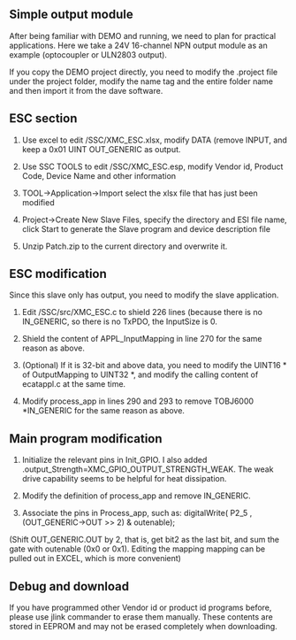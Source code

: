 ## Simple output module
After being familiar with DEMO and running, we need to plan for practical applications. Here we take a 24V 16-channel NPN output module as an example (optocoupler or ULN2803 output).

If you copy the DEMO project directly, you need to modify the .project file under the project folder, modify the name tag and the entire folder name and then import it from the dave software.

## ESC section
1. Use excel to edit /SSC/XMC_ESC.xlsx, modify DATA (remove INPUT, and keep a 0x01 UINT OUT_GENERIC as output.

2. Use SSC TOOLS to edit /SSC/XMC_ESC.esp, modify Vendor id, Product Code, Device Name and other information

3. TOOL->Application->Import select the xlsx file that has just been modified

4. Project->Create New Slave Files, specify the directory and ESI file name, click Start to generate the Slave program and device description file

5. Unzip Patch.zip to the current directory and overwrite it.

## ESC modification
Since this slave only has output, you need to modify the slave application.

1. Edit /SSC/src/XMC_ESC.c to shield 226 lines (because there is no IN_GENERIC, so there is no TxPDO, the InputSize is 0.

2. Shield the content of APPL_InputMapping in line 270 for the same reason as above.

3. (Optional) If it is 32-bit and above data, you need to modify the UINT16 * of OutputMapping to UINT32 *, and modify the calling content of ecatappl.c at the same time.

4. Modify process_app in lines 290 and 293 to remove TOBJ6000 *IN_GENERIC for the same reason as above.

## Main program modification
1. Initialize the relevant pins in Init_GPIO. I also added .output_Strength=XMC_GPIO_OUTPUT_STRENGTH_WEAK. The weak drive capability seems to be helpful for heat dissipation.

2. Modify the definition of process_app and remove IN_GENERIC.

3. Associate the pins in Process_app, such as: digitalWrite( P2_5 ,(OUT_GENERIC->OUT >> 2) & outenable);

(Shift OUT_GENERIC.OUT by 2, that is, get bit2 as the last bit, and sum the gate with outenable (0x0 or 0x1). Editing the mapping mapping can be pulled out in EXCEL, which is more convenient)

## Debug and download
If you have programmed other Vendor id or product id programs before, please use jlink commander to erase them manually. These contents are stored in EEPROM and may not be erased completely when downloading.
